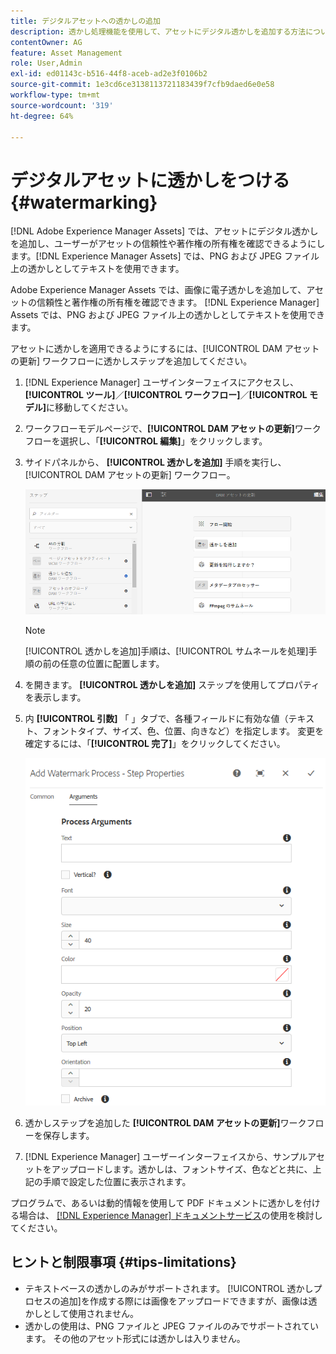 ```yaml
---
title: デジタルアセットへの透かしの追加
description: 透かし処理機能を使用して、アセットにデジタル透かしを追加する方法について学びます。
contentOwner: AG
feature: Asset Management
role: User,Admin
exl-id: ed01143c-b516-44f8-aceb-ad2e3f0106b2
source-git-commit: 1e3cd6ce3138113721183439f7cfb9daed6e0e58
workflow-type: tm+mt
source-wordcount: '319'
ht-degree: 64%

---
```


# デジタルアセットに透かしをつける {#watermarking}

[!DNL Adobe Experience Manager Assets] では、アセットにデジタル透かしを追加し、ユーザーがアセットの信頼性や著作権の所有権を確認できるようにします。[!DNL Experience Manager Assets] では、PNG および JPEG ファイル上の透かしとしてテキストを使用できます。

Adobe Experience Manager Assets では、画像に電子透かしを追加して、アセットの信頼性と著作権の所有権を確認できます。 [!DNL Experience Manager] Assets では、PNG および JPEG ファイル上の透かしとしてテキストを使用できます。

アセットに透かしを適用できるようにするには、[!UICONTROL DAM アセットの更新] ワークフローに透かしステップを追加してください。

1. [!DNL Experience Manager] ユーザインターフェイスにアクセスし、**[!UICONTROL ツール]**／**[!UICONTROL ワークフロー]**／**[!UICONTROL モデル]**&#x200B;に移動してください。 
1. ワークフローモデルページで、**[!UICONTROL DAM アセットの更新]**&#x200B;ワークフローを選択し、「**[!UICONTROL 編集]**」をクリックします。

1. サイドパネルから、 **[!UICONTROL 透かしを追加]** 手順を実行し、 [!UICONTROL DAM アセットの更新] ワークフロー。

   ![「DAM アセットの更新」ワークフローに「透かしを追加」ステップをドラッグします](assets/add_watermark_step_aem_assets.png)

   >[!NOTE]
   >
   >[!UICONTROL 透かしを追加]手順は、[!UICONTROL サムネールを処理]手順の前の任意の位置に配置します。

1. を開きます。 **[!UICONTROL 透かしを追加]** ステップを使用してプロパティを表示します。
1. 内 **[!UICONTROL 引数]** 「 」タブで、各種フィールドに有効な値（テキスト、フォントタイプ、サイズ、色、位置、向きなど）を指定します。 変更を確定するには、「**[!UICONTROL 完了]**」をクリックしてください。

   ![Assets の透かしを追加ステップで引数を指定します。](assets/arguments_add_watermark_aem_assets.png)

1. 透かしステップを追加した **[!UICONTROL DAM アセットの更新]**&#x200B;ワークフローを保存します。
1. [!DNL Experience Manager] ユーザーインターフェイスから、サンプルアセットをアップロードします。透かしは、フォントサイズ、色などと共に、上記の手順で設定した位置に表示されます。

プログラムで、あるいは動的情報を使用して PDF ドキュメントに透かしを付ける場合は、 [[!DNL Experience Manager]  ドキュメントサービス](/help/forms/using/overview-aem-document-services.md)の使用を検討してください。

## ヒントと制限事項 {#tips-limitations}

* テキストベースの透かしのみがサポートされます。 [!UICONTROL 透かしプロセスの追加]を作成する際には画像をアップロードできますが、画像は透かしとして使用されません。
* 透かしの使用は、PNG ファイルと JPEG ファイルのみでサポートされています。 その他のアセット形式には透かしは入りません。
